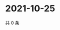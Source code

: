 # 2021-10-25

共 0 条

<!-- BEGIN WEIBO -->
<!-- 最后更新时间 Mon Oct 25 2021 00:16:04 GMT+0800 (China Standard Time) -->

<!-- END WEIBO -->
